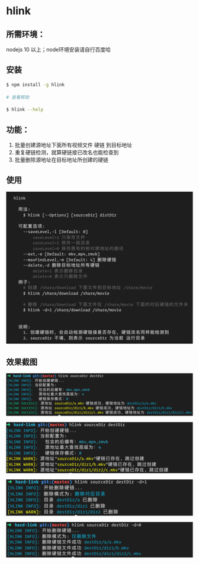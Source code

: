 # hlink

## 所需环境：
nodejs 10 以上；node环境安装请自行百度哈

## 安装
```bash
$ npm install -g hlink

# 查看帮助

$ hlink --help
```
## 功能：
1. 批量创建源地址下面所有视频文件 硬链 到目标地址
2. 重复硬链检测，就算硬链接已改名也能检查到
3. 批量删除源地址在目标地址所创建的硬链

## 使用

![使用](./ghelp.png)

## 效果截图
![创建](./gcreate.png)

![重复创建](./gexist.png)

![删除目录](./gdeletedir.png)

![删除文件](./gdeletefile.png)
